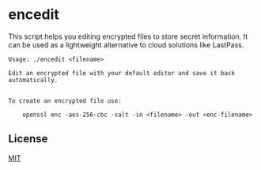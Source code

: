 # encedit

This script helps you editing encrypted files to store secret information.
It can be used as a lightweight alternative to cloud solutions like LastPass.



    Usage: ./encedit <filename>

    Edit an encrypted file with your default editor and save it back automatically.


    To create an encrypted file use:

        openssl enc -aes-256-cbc -salt -in <filename> -out <enc-filename>







## License

[MIT](https://github.com/jorinvo/encedit/blob/master/LICENSE.txt)
